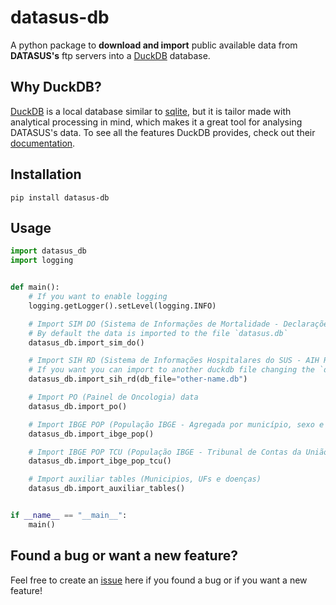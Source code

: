 # datasus-db

A python package to **download and import** public available data from **DATASUS's** ftp servers into a [DuckDB](https://duckdb.org/) database.

## Why DuckDB?
[DuckDB](https://duckdb.org/) is a local database similar to [sqlite](https://www.sqlite.org/index.html), but it is tailor made with analytical processing in mind, which makes it a great tool for analysing DATASUS's data. To see all the features DuckDB provides, check out their [documentation](https://www.sqlite.org/index.html).


## Installation
```
pip install datasus-db
```

## Usage

```python
import datasus_db
import logging


def main():
    # If you want to enable logging
    logging.getLogger().setLevel(logging.INFO)

    # Import SIM DO (Sistema de Informações de Mortalidade - Declarações de Óbito) data
    # By default the data is imported to the file `datasus.db`
    datasus_db.import_sim_do()

    # Import SIH RD (Sistema de Informações Hospitalares do SUS - AIH Reduzida) data
    # If you want you can import to another duckdb file changing the `db_file` argument
    datasus_db.import_sih_rd(db_file="other-name.db")

    # Import PO (Painel de Oncologia) data
    datasus_db.import_po()

    # Import IBGE POP (População IBGE - Agregada por município, sexo e faixa etaria) data
    datasus_db.import_ibge_pop()

    # Import IBGE POP TCU (População IBGE - Tribunal de Contas da União) data
    datasus_db.import_ibge_pop_tcu()

    # Import auxiliar tables (Municipios, UFs e doenças)
    datasus_db.import_auxiliar_tables()


if __name__ == "__main__":
    main()
```

## Found a bug or want a new feature?
Feel free to create an [issue](https://github.com/mymatsubara/datasus-dbc-py/issues/new) here if you found a bug or if you want a new feature!


